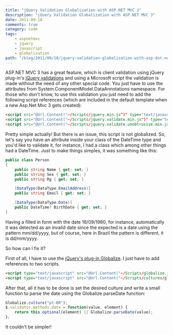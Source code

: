 ```yaml
---
title: "jQuery Validation Globalization with ASP.NET MVC 3"
description: "jQuery Validation Globalization with ASP.NET MVC 3"
date: 2011-09-18
comments: true
category: code
tags:
    - aspnetmvc
    - jquery
    - javascript
    - globalization
path: "/blog/2011/09/18/jquery-validation-globalization-with-asp-dot-net-mvc-3"
---
```


ASP.NET MVC 3 has a great feature, which is client validation using jQuery plug-in's [jQuery validations](http://docs.jquery.com/Plugins/Validation) and using a Microsoft script the validation is made without the need of any other special code. You just have to use the attributes from System.ComponentModel.DataAnnotations namespace.
For those who don't know, to use this validation you just need to add the following script references (which are included in the default template when a new Asp.Net Mvc 3 gets created):

```html
<script src="@Url.Content("~/Scripts/jquery.min.js")" type="text/javascript"></script>
<script src="@Url.Content("~/Scripts/jquery.validate.min.js")" type="text/javascript"></script>
<script src="@Url.Content("~/Scripts/jquery.validate.unobtrusive.min.js")" type="text/javascript"></script>
```

Pretty simple actually! But there is an issue, this script is not globalized. So, let's say you have an attribute inside your class of the DateTime type and you'd like to validate it, for instance, I had a class which among other things had a DateTime. Just to make things simples, it was something like this:

```csharp
public class Person
{
    public string Name { get; set; }
    public string Sex { get; set; }
    public string Rg { get; set; }

    [DataType(DataType.EmailAddress)]
    public string Email { get; set; }

    [DataType(DataType.Date)]
    public DateTime? BirthDate { get; set; }
}
```

Having a filled in form with the date 16/09/1980, for instance, automatically it was detected as an invalid date since the expected is a date using the pattern mm/dd/yyyy, but of course, here in Brazil the pattern is different, it is dd/mm/yyyy.

<script async src="//pagead2.googlesyndication.com/pagead/js/adsbygoogle.js"></script>
<!-- Responsive content -->

<ins class="adsbygoogle"
     style="display:block"
     data-ad-client="ca-pub-1865353648221711"
     data-ad-slot="8499334570"
     data-ad-format="auto"></ins>

<script>
(adsbygoogle = window.adsbygoogle || []).push({});
</script>

So how can I fix it?

First of all, I have to use the [jQuery's plug-in Globalize](https://github.com/jquery/globalize). I just have to add references to two scripts.

```html
<script type="text/javascript" src="@Url.Content("~/Scripts/globalize.js")"></script>
<script type="text/javascript" src="@Url.Content("~/Scripts/cultures/globalize.culture.pt-BR.js")"></script>
```

After that, all it has to be done is set the desired culture and write a small function to parse the date using the Globalize parseDate function:

```js
Globalize.culture("pt-BR");
$.validator.methods.date = function(value, element) {
    return this.optional(element) || Globalize.parseDate(value);
};
```

It couldn't be simpler!
